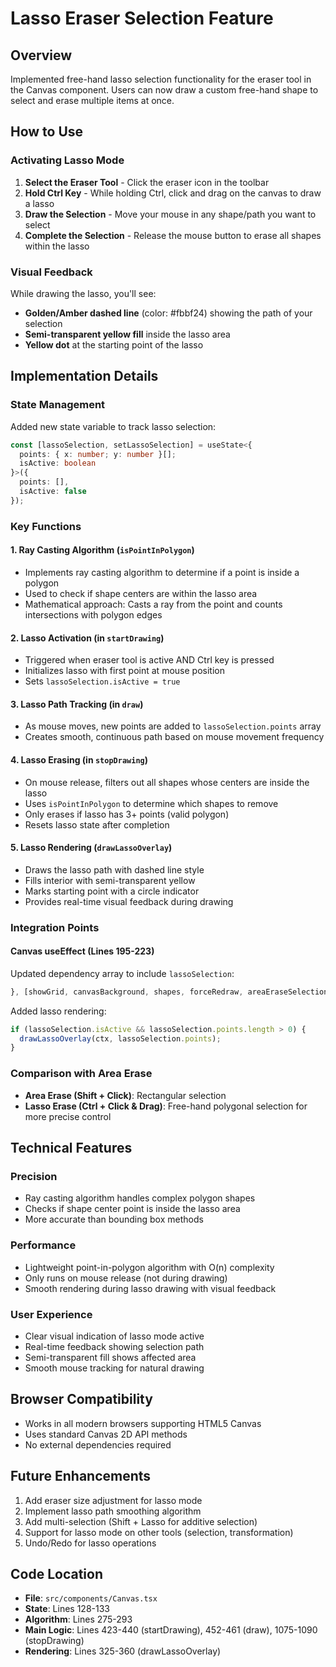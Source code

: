 # Lasso Eraser Selection Feature

## Overview
Implemented free-hand lasso selection functionality for the eraser tool in the Canvas component. Users can now draw a custom free-hand shape to select and erase multiple items at once.

## How to Use

### Activating Lasso Mode
1. **Select the Eraser Tool** - Click the eraser icon in the toolbar
2. **Hold Ctrl Key** - While holding Ctrl, click and drag on the canvas to draw a lasso
3. **Draw the Selection** - Move your mouse in any shape/path you want to select
4. **Complete the Selection** - Release the mouse button to erase all shapes within the lasso

### Visual Feedback
While drawing the lasso, you'll see:
- **Golden/Amber dashed line** (color: #fbbf24) showing the path of your selection
- **Semi-transparent yellow fill** inside the lasso area
- **Yellow dot** at the starting point of the lasso

## Implementation Details

### State Management
Added new state variable to track lasso selection:
```typescript
const [lassoSelection, setLassoSelection] = useState<{
  points: { x: number; y: number }[];
  isActive: boolean
}>({
  points: [],
  isActive: false
});
```

### Key Functions

#### 1. **Ray Casting Algorithm** (`isPointInPolygon`)
- Implements ray casting algorithm to determine if a point is inside a polygon
- Used to check if shape centers are within the lasso area
- Mathematical approach: Casts a ray from the point and counts intersections with polygon edges

#### 2. **Lasso Activation** (in `startDrawing`)
- Triggered when eraser tool is active AND Ctrl key is pressed
- Initializes lasso with first point at mouse position
- Sets `lassoSelection.isActive = true`

#### 3. **Lasso Path Tracking** (in `draw`)
- As mouse moves, new points are added to `lassoSelection.points` array
- Creates smooth, continuous path based on mouse movement frequency

#### 4. **Lasso Erasing** (in `stopDrawing`)
- On mouse release, filters out all shapes whose centers are inside the lasso
- Uses `isPointInPolygon` to determine which shapes to remove
- Only erases if lasso has 3+ points (valid polygon)
- Resets lasso state after completion

#### 5. **Lasso Rendering** (`drawLassoOverlay`)
- Draws the lasso path with dashed line style
- Fills interior with semi-transparent yellow
- Marks starting point with a circle indicator
- Provides real-time visual feedback during drawing

### Integration Points

#### Canvas useEffect (Lines 195-223)
Updated dependency array to include `lassoSelection`:
```typescript
}, [showGrid, canvasBackground, shapes, forceRedraw, areaEraseSelection, lassoSelection]);
```

Added lasso rendering:
```typescript
if (lassoSelection.isActive && lassoSelection.points.length > 0) {
  drawLassoOverlay(ctx, lassoSelection.points);
}
```

### Comparison with Area Erase
- **Area Erase (Shift + Click)**: Rectangular selection
- **Lasso Erase (Ctrl + Click & Drag)**: Free-hand polygonal selection for more precise control

## Technical Features

### Precision
- Ray casting algorithm handles complex polygon shapes
- Checks if shape center point is inside the lasso area
- More accurate than bounding box methods

### Performance
- Lightweight point-in-polygon algorithm with O(n) complexity
- Only runs on mouse release (not during drawing)
- Smooth rendering during lasso drawing with visual feedback

### User Experience
- Clear visual indication of lasso mode active
- Real-time feedback showing selection path
- Semi-transparent fill shows affected area
- Smooth mouse tracking for natural drawing

## Browser Compatibility
- Works in all modern browsers supporting HTML5 Canvas
- Uses standard Canvas 2D API methods
- No external dependencies required

## Future Enhancements
1. Add eraser size adjustment for lasso mode
2. Implement lasso path smoothing algorithm
3. Add multi-selection (Shift + Lasso for additive selection)
4. Support for lasso mode on other tools (selection, transformation)
5. Undo/Redo for lasso operations

## Code Location
- **File**: `src/components/Canvas.tsx`
- **State**: Lines 128-133
- **Algorithm**: Lines 275-293
- **Main Logic**: Lines 423-440 (startDrawing), 452-461 (draw), 1075-1090 (stopDrawing)
- **Rendering**: Lines 325-360 (drawLassoOverlay)
